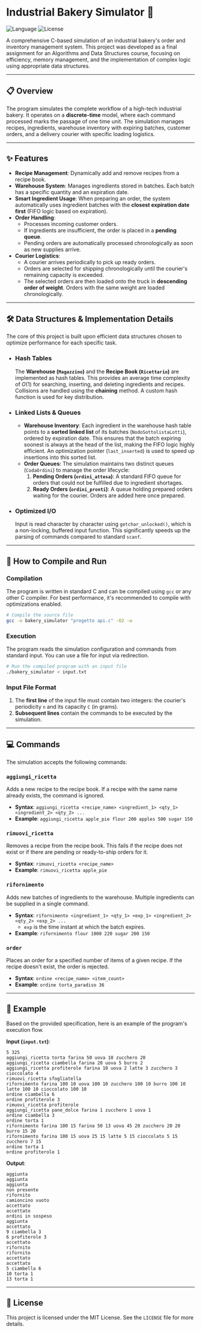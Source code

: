 # Industrial Bakery Simulator 🍰

![Language](https://img.shields.io/badge/Language-C-blue.svg)
![License](https://img.shields.io/badge/License-MIT-green.svg)

A comprehensive C-based simulation of an industrial bakery's order and inventory management system. This project was developed as a final assignment for an Algorithms and Data Structures course, focusing on efficiency, memory management, and the implementation of complex logic using appropriate data structures.

---

## 📋 Overview

The program simulates the complete workflow of a high-tech industrial bakery. It operates on a **discrete-time** model, where each command processed marks the passage of one time unit. The simulation manages recipes, ingredients, warehouse inventory with expiring batches, customer orders, and a delivery courier with specific loading logistics.

---

## ✨ Features

* **Recipe Management**: Dynamically add and remove recipes from a recipe book.
* **Warehouse System**: Manages ingredients stored in batches. Each batch has a specific quantity and an expiration date.
* **Smart Ingredient Usage**: When preparing an order, the system automatically uses ingredient batches with the **closest expiration date first** (FIFO logic based on expiration).
* **Order Handling**:
    * Processes incoming customer orders.
    * If ingredients are insufficient, the order is placed in a **pending queue**.
    * Pending orders are automatically processed chronologically as soon as new supplies arrive.
* **Courier Logistics**:
    * A courier arrives periodically to pick up ready orders.
    * Orders are selected for shipping chronologically until the courier's remaining capacity is exceeded.
    * The selected orders are then loaded onto the truck in **descending order of weight**. Orders with the same weight are loaded chronologically.

---

## 🛠️ Data Structures & Implementation Details

The core of this project is built upon efficient data structures chosen to optimize performance for each specific task.

* ### Hash Tables
    The **Warehouse (`Magazzino`)** and the **Recipe Book (`Ricettario`)** are implemented as hash tables. This provides an average time complexity of $O(1)$ for searching, inserting, and deleting ingredients and recipes. Collisions are handled using the **chaining** method. A custom hash function is used for key distribution.

* ### Linked Lists & Queues
    * **Warehouse Inventory**: Each ingredient in the warehouse hash table points to a **sorted linked list** of its batches (`NodoSottolistaLotti`), ordered by expiration date. This ensures that the batch expiring soonest is always at the head of the list, making the FIFO logic highly efficient. An optimization pointer (`last_inserted`) is used to speed up insertions into this sorted list.
    * **Order Queues**: The simulation maintains two distinct queues (`CodaOrdini`) to manage the order lifecycle:
        1.  **Pending Orders (`ordini_attesa`)**: A standard FIFO queue for orders that could not be fulfilled due to ingredient shortages.
        2.  **Ready Orders (`ordini_pronti`)**: A queue holding prepared orders waiting for the courier. Orders are added here once prepared.

* ### Optimized I/O
    Input is read character by character using `getchar_unlocked()`, which is a non-locking, buffered input function. This significantly speeds up the parsing of commands compared to standard `scanf`.

---

## 🚀 How to Compile and Run

### Compilation
The program is written in standard C and can be compiled using `gcc` or any other C compiler. For best performance, it's recommended to compile with optimizations enabled.

```bash
# Compile the source file
gcc -o bakery_simulator "progetto api.c" -O2 -w
```

### Execution
The program reads the simulation configuration and commands from standard input. You can use a file for input via redirection.

```bash
# Run the compiled program with an input file
./bakery_simulator < input.txt
```

### Input File Format
1.  The **first line** of the input file must contain two integers: the courier's periodicity `n` and its capacity `C` (in grams).
2.  **Subsequent lines** contain the commands to be executed by the simulation.

---

## 💻 Commands

The simulation accepts the following commands:

### `aggiungi_ricetta`
Adds a new recipe to the recipe book. If a recipe with the same name already exists, the command is ignored.

* **Syntax**: `aggiungi_ricetta <recipe_name> <ingredient_1> <qty_1> <ingredient_2> <qty_2> ...`
* **Example**: `aggiungi_ricetta apple_pie flour 200 apples 500 sugar 150`

### `rimuovi_ricetta`
Removes a recipe from the recipe book. This fails if the recipe does not exist or if there are pending or ready-to-ship orders for it.

* **Syntax**: `rimuovi_ricetta <recipe_name>`
* **Example**: `rimuovi_ricetta apple_pie`

### `rifornimento`
Adds new batches of ingredients to the warehouse. Multiple ingredients can be supplied in a single command.

* **Syntax**: `rifornimento <ingredient_1> <qty_1> <exp_1> <ingredient_2> <qty_2> <exp_2> ...`
    * `exp` is the time instant at which the batch expires.
* **Example**: `rifornimento flour 1000 220 sugar 200 150`

### `order`
Places an order for a specified number of items of a given recipe. If the recipe doesn't exist, the order is rejected.

* **Syntax**: `ordine <recipe_name> <item_count>`
* **Example**: `ordine torta_paradiso 36`

---

## 📜 Example

Based on the provided specification, here is an example of the program's execution flow.

**Input (`input.txt`)**:
```
5 325
aggiungi_ricetta torta farina 50 uova 10 zucchero 20
aggiungi_ricetta ciambella farina 20 uova 5 burro 2
aggiungi_ricetta profiterole farina 10 uova 2 latte 3 zucchero 3 cioccolato 4
rimuovi_ricetta sfogliatella
rifornimento farina 100 10 uova 100 10 zucchero 100 10 burro 100 10 latte 100 10 cioccolato 100 10
ordine ciambella 6
ordine profiterole 3
rimuovi_ricetta profiterole
aggiungi_ricetta pane_dolce farina 1 zucchero 1 uova 1
ordine ciambella 3
ordine torta 1
rifornimento farina 100 15 farina 50 13 uova 45 20 zucchero 20 20 burro 15 20
rifornimento farina 100 15 uova 25 15 latte 5 15 cioccolato 5 15 zucchero 7 15
ordine torta 1
ordine profiterole 1
```

**Output**:
```
aggiunta
aggiunta
aggiunta
non presente
rifornito
camioncino vuoto
accettato
accettato
ordini in sospeso
aggiunta
accettato
9 ciambella 3
6 profiterole 3
accettato
rifornito
rifornito
accettato
accettato
5 ciambella 6
10 torta 1
13 torta 1
```

---

## 📄 License

This project is licensed under the MIT License. See the `LICENSE` file for more details.
